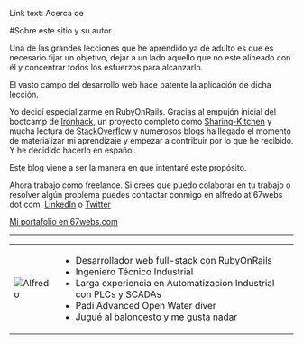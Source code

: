 Link text: Acerca de

#Sobre este sitio y su autor

Una de las grandes lecciones que he aprendido ya de adulto es que es necesario fijar un objetivo, dejar a un lado aquello que no este alineado con él y concentrar todos los esfuerzos para alcanzarlo.

El vasto campo del desarrollo web hace patente la aplicación de dicha lección.

Yo decidí especializarme en RubyOnRails. Gracias al empujón inicial del bootcamp de [Ironhack](http://ironhack.com), un proyecto completo como [Sharing-Kitchen](https://sharing-kitchen.com) y mucha lectura de [StackOverflow](http://stackoverflow.com/) y numerosos blogs ha llegado el momento de materializar mi aprendizaje y empezar a contribuir por lo que he recibido. Y he decidido hacerlo en español.

Este blog viene a ser la manera en que intentaré este propósito.

Ahora trabajo como freelance. Si crees que puedo colaborar en tu trabajo o resolver algún problema puedes contactar  conmigo en alfredo at 67webs dot com, [LinkedIn](https://es.linkedin.com/in/alfredorocamas) o [Twitter](https://twitter.com/AlfredoRocaMas)

[Mi portafolio en 67webs.com](http://67webs.com)

<hr>
<table class="bio">
  <tbody>
    <td>
      <img src="/images/alfredo.jpg" alt="Alfredo">
    </td>
    <td>
      <ul>
        <li>Desarrollador web full-stack con RubyOnRails</li>
        <li>Ingeniero Técnico Industrial</li>
        <li>Larga experiencia en Automatización Industrial con PLCs y SCADAs</li>
        <li>Padi Advanced Open Water diver</li>
        <li>Jugué al baloncesto y me gusta nadar</li>
      </ul>
    </td>
  </tbody>
</table>
